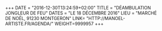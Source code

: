 +++
DATE = "2016-12-30T13:24:59+02:00"
TITLE = "DÉAMBULATION JONGLEUR DE FEU"
DATES = "LE 18 DÉCEMBRE 2016"
LIEU = "MARCHÉ DE NOËL,  91230 MONTGERON"
LINK= "HTTP://MANOEL-ARTISTE.FR/AGENDA/"
WEIGHT=9999957
+++
